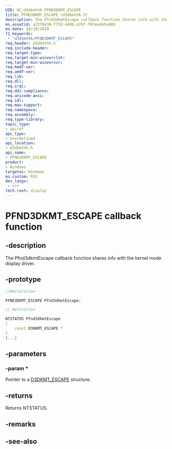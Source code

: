 ```yaml
---
UID: NC:d3dkmthk.PFND3DKMT_ESCAPE
title: PFND3DKMT_ESCAPE (d3dkmthk.h)
description: The Pfnd3dkmtEscape callback function shares info with the kernel mode display driver.
ms.assetid: a23f8430-f752-440b-a7bf-f07eede5e889
ms.date: 10/19/2018
f1_keywords:
 - "d3dkmthk/PFND3DKMT_ESCAPE"
req.header: d3dkmthk.h
req.include-header:
req.target-type:
req.target-min-winverclnt:
req.target-min-winversvr:
req.kmdf-ver:
req.umdf-ver:
req.lib:
req.dll:
req.irql: 
req.ddi-compliance:
req.unicode-ansi:
req.idl:
req.max-support:
req.namespace:
req.assembly:
req.type-library: 
topic_type: 
- apiref
api_type: 
- UserDefined
api_location: 
- d3dkmthk.h
api_name: 
- PFND3DKMT_ESCAPE
product:
- Windows
targetos: Windows
ms.custom: RS5
dev_langs:
 - c++
tech.root: display
---
```


# PFND3DKMT_ESCAPE callback function

## -description

The Pfnd3dkmtEscape callback function shares info with the kernel mode display driver.

## -prototype

```cpp
//Declaration

PFND3DKMT_ESCAPE Pfnd3dkmtEscape; 

// Definition

NTSTATUS Pfnd3dkmtEscape 
(
	const D3DKMT_ESCAPE *
)
{...}

```

## -parameters

### -param * 

Pointer to a [D3DKMT_ESCAPE](ns-d3dkmthk-_d3dkmt_escape.md) structure.

## -returns

Returns NTSTATUS.


## -remarks




## -see-also
